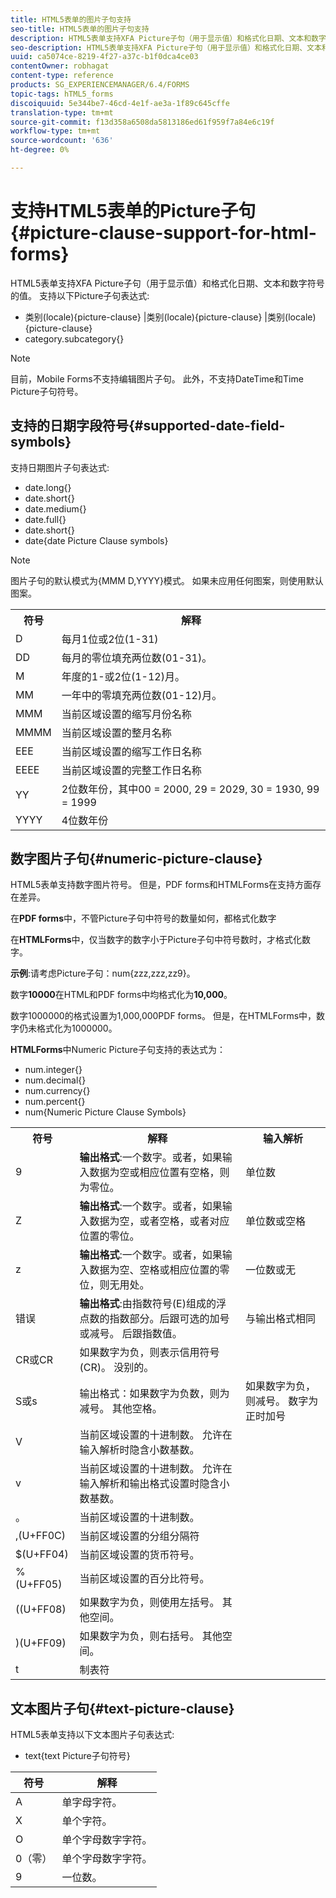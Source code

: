 ```yaml
---
title: HTML5表单的图片子句支持
seo-title: HTML5表单的图片子句支持
description: HTML5表单支持XFA Picture子句（用于显示值）和格式化日期、文本和数字符号的值。
seo-description: HTML5表单支持XFA Picture子句（用于显示值）和格式化日期、文本和数字符号的值。
uuid: ca5074ce-8219-4f27-a37c-b1f0dca4ce03
contentOwner: robhagat
content-type: reference
products: SG_EXPERIENCEMANAGER/6.4/FORMS
topic-tags: hTML5_forms
discoiquuid: 5e344be7-46cd-4e1f-ae3a-1f89c645cffe
translation-type: tm+mt
source-git-commit: f13d358a6508da5813186ed61f959f7a84e6c19f
workflow-type: tm+mt
source-wordcount: '636'
ht-degree: 0%

---
```



# 支持HTML5表单的Picture子句{#picture-clause-support-for-html-forms}

HTML5表单支持XFA Picture子句（用于显示值）和格式化日期、文本和数字符号的值。 支持以下Picture子句表达式:

* 类别(locale){picture-clause} |类别(locale){picture-clause} |类别(locale){picture-clause}
* category.subcategory{}

>[!NOTE]
>
>目前，Mobile Forms不支持编辑图片子句。 此外，不支持DateTime和Time Picture子句符号。

## 支持的日期字段符号{#supported-date-field-symbols}

支持日期图片子句表达式:

* date.long{}
* date.short{}
* date.medium{}
* date.full{}
* date.short{}
* date{date Picture Clause symbols}

>[!NOTE]
>
>图片子句的默认模式为{MMM D,YYYY}模式。 如果未应用任何图案，则使用默认图案。

<table> 
 <tbody>
  <tr>
   <th><strong>符号</strong></th> 
   <th>解释</th> 
  </tr>
  <tr>
   <td>D</td> 
   <td>每月1位或2位(1-31)</td> 
  </tr>
  <tr>
   <td>DD</td> 
   <td>每月的零位填充两位数(01-31)。<br /> </td> 
  </tr>
  <tr>
   <td>M</td> 
   <td>年度的1-或2位(1-12)月。<br /> </td> 
  </tr>
  <tr>
   <td>MM</td> 
   <td>一年中的零填充两位数(01-12)月。<br /> </td> 
  </tr>
  <tr>
   <td>MMM</td> 
   <td>当前区域设置的缩写月份名称<br /> </td> 
  </tr>
  <tr>
   <td>MMMM</td> 
   <td>当前区域设置的整月名称<br /> </td> 
  </tr>
  <tr>
   <td>EEE</td> 
   <td>当前区域设置的缩写工作日名称<br /> </td> 
  </tr>
  <tr>
   <td>EEEE</td> 
   <td>当前区域设置的完整工作日名称<br /> </td> 
  </tr>
  <tr>
   <td>YY</td> 
   <td>2位数年份，其中00 = 2000, 29 = 2029, 30 = 1930, 99 = 1999<br /> </td> 
  </tr>
  <tr>
   <td>YYYY</td> 
   <td>4位数年份<br /> </td> 
  </tr>
 </tbody>
</table>

## 数字图片子句{#numeric-picture-clause}

HTML5表单支持数字图片符号。 但是，PDF forms和HTMLForms在支持方面存在差异。

在&#x200B;**PDF forms**&#x200B;中，不管Picture子句中符号的数量如何，都格式化数字

在&#x200B;**HTMLForms**&#x200B;中，仅当数字的数字小于Picture子句中符号数时，才格式化数字。

**示例**:请考虑Picture子句：num{zzz,zzz,zz9}。

数字&#x200B;**10000**&#x200B;在HTML和PDF forms中均格式化为&#x200B;**10,000**。

数字1000000的格式设置为1,000,000PDF forms。 但是，在HTMLForms中，数字仍未格式化为1000000。

**HTMLForms**&#x200B;中Numeric Picture子句支持的表达式为：

* num.integer{}
* num.decimal{}
* num.currency{}
* num.percent{}
* num{Numeric Picture Clause Symbols}

<table> 
 <tbody>
  <tr>
   <th><strong>符号</strong></th> 
   <th><strong>解释</strong></th> 
   <th>输入解析</th> 
  </tr>
  <tr>
   <td>9</td> 
   <td><strong>输出格式</strong>:一个数字。或者，如果输入数据为空或相应位置有空格，则为零位。<br /> </td> 
   <td>单位数</td> 
  </tr>
  <tr>
   <td>Z</td> 
   <td><strong>输出格式</strong>:一个数字。或者，如果输入数据为空，或者空格，或者对应位置的零位。<br /> </td> 
   <td>单位数或空格</td> 
  </tr>
  <tr>
   <td>z</td> 
   <td><strong>输出格式</strong>:一个数字。或者，如果输入数据为空、空格或相应位置的零位，则无用处。<br /> </td> 
   <td>一位数或无</td> 
  </tr>
  <tr>
   <td>错误</td> 
   <td><strong>输出格式</strong>:由指数符号(E)组成的浮点数的指数部分。后跟可选的加号或减号。 后跟指数值。<br /> </td> 
   <td>与输出格式相同</td> 
  </tr>
  <tr>
   <td>CR或CR<br /> </td> 
   <td>如果数字为负，则表示信用符号(CR)。 没别的。</td> 
   <td><br type="_moz" /> </td> 
  </tr>
  <tr>
   <td>S或s<br /> </td> 
   <td>输出格式：如果数字为负数，则为减号。 其他空格。<br /> </td> 
   <td>如果数字为负，则减号。 数字为正时加号</td> 
  </tr>
  <tr>
   <td>V</td> 
   <td>当前区域设置的十进制数。 允许在输入解析时隐含小数基数。</td> 
   <td><br type="_moz" /> </td> 
  </tr>
  <tr>
   <td>v</td> 
   <td>当前区域设置的十进制数。 允许在输入解析和输出格式设置时隐含小数基数。</td> 
   <td><br type="_moz" /> </td> 
  </tr>
  <tr>
   <td>。</td> 
   <td>当前区域设置的十进制数。</td> 
   <td><br type="_moz" /> </td> 
  </tr>
  <tr>
   <td>,(U+FF0C)</td> 
   <td>当前区域设置的分组分隔符</td> 
   <td><br type="_moz" /> </td> 
  </tr>
  <tr>
   <td>$(U+FF04)</td> 
   <td>当前区域设置的货币符号。</td> 
   <td><br type="_moz" /> </td> 
  </tr>
  <tr>
   <td>%(U+FF05)</td> 
   <td>当前区域设置的百分比符号。</td> 
   <td><br type="_moz" /> </td> 
  </tr>
  <tr>
   <td>((U+FF08)</td> 
   <td>如果数字为负，则使用左括号。 其他空间。</td> 
   <td><br type="_moz" /> </td> 
  </tr>
  <tr>
   <td>)(U+FF09)</td> 
   <td>如果数字为负，则右括号。 其他空间。</td> 
   <td><br type="_moz" /> </td> 
  </tr>
  <tr>
   <td>t</td> 
   <td>制表符</td> 
   <td><br type="_moz" /> </td> 
  </tr>
 </tbody>
</table>

## 文本图片子句{#text-picture-clause}

HTML5表单支持以下文本图片子句表达式:

* text{text Picture子句符号}

| **符号** | **解释** |
|---|---|
| A | 单字母字符。 |
| X | 单个字符。 |
| O | 单个字母数字字符。 |
| 0（零） | 单个字母数字字符。 |
| 9 | 一位数。 |

